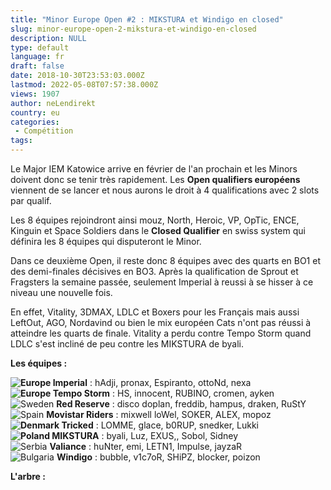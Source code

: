 ```yaml
---
title: "Minor Europe Open #2 : MIKSTURA et Windigo en closed"
slug: minor-europe-open-2-mikstura-et-windigo-en-closed
description: NULL
type: default
language: fr
draft: false
date: 2018-10-30T23:53:03.000Z
lastmod: 2022-05-08T07:57:38.000Z
views: 1907
author: neLendirekt
country: eu
categories:
 - Compétition
tags:
---
```

Le Major IEM Katowice arrive en février de l'an prochain et les Minors doivent donc se tenir très rapidement. Les **Open qualifiers européens** viennent de se lancer et nous aurons le droit à 4 qualifications avec 2 slots par qualif. 

Les 8 équipes rejoindront ainsi mouz, North, Heroic, VP, OpTic, ENCE, Kinguin et Space Soldiers dans le **Closed Qualifier** en swiss system qui définira les 8 équipes qui disputeront le Minor. 

Dans ce deuxième Open, il reste donc 8 équipes avec des quarts en BO1 et des demi-finales décisives en BO3\. Après la qualification de Sprout et Fragsters la semaine passée, seulement Imperial à reussi à se hisser à ce niveau une nouvelle fois.

En effet, Vitality, 3DMAX, LDLC et Boxers pour les Français mais aussi LeftOut, AGO, Nordavind ou bien le mix européen Cats n'ont pas réussi à atteindre les quarts de finale. Vitality a perdu contre Tempo Storm quand LDLC s'est incliné de peu contre les MIKSTURA de byali.

**Les équipes :** 

**![Europe](/images/countries/eu.svg)⁠ Imperial** : hAdji, pronax, Espiranto, ottoNd, nexa  
**![Europe](/images/countries/eu.svg)⁠ Tempo Storm** : HS, innocent, RUBINO, cromen, ayken  
![Sweden](/images/countries/se.svg)⁠ **Red Reserve** : disco doplan, freddib, hampus, draken, RuStY  
![Spain](/images/countries/es.svg)⁠ **Movistar Riders** : mixwell loWel, SOKER, ALEX, mopoz  
**![Denmark](/images/countries/dk.svg)⁠ Tricked** : LOMME, glace, b0RUP, snedker, Lukki  
**![Poland](/images/countries/pl.svg)⁠ ⁠MIKSTURA** : byali, Luz, EXUS,, Sobol, Sidney  
![Serbia](/images/countries/rs.svg)⁠ ⁠**Valiance** : huNter, emi, LETN1, Impulse, jayzaR  
![Bulgaria](/images/countries/bg.svg)⁠ **Windigo** : bubble, v1c7oR, SHiPZ, blocker, poizon

**L'arbre :** 
